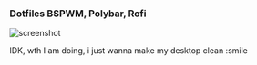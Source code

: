 ### Dotfiles BSPWM, Polybar, Rofi

![screenshot](./screenshot.png)


IDK, wth I am doing, i just wanna make my desktop clean :smile